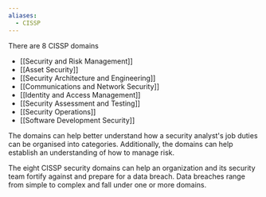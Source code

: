 ```yaml
---
aliases:
  - CISSP
---
```

There are 8 CISSP domains
- [[Security and Risk Management]]
- [[Asset Security]]
- [[Security Architecture and Engineering]]
- [[Communications and Network Security]]
- [[Identity and Access Management]]
- [[Security Assessment and Testing]]
- [[Security Operations]]
- [[Software Development Security]]

The domains can help better understand how a security analyst's job duties can be organised into categories. Additionally, the domains can help establish an understanding of how to manage risk.

The eight CISSP security domains can help an organization and its security team fortify against and prepare for a data breach. Data breaches range from simple to complex and fall under one or more domains.